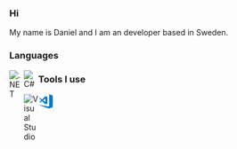 ### Hi

My name is Daniel and I am an developer based in Sweden.
  
  
### Languages
<img align="left" alt=".NET" width="26px" src="https://www.clipartmax.com/png/small/218-2180127_net-training-indore-dot-net-logo-png.png">  
<img align="left" alt="C#" width="26px" src="https://upload.wikimedia.org/wikipedia/commons/4/4f/Csharp_Logo.png">  
  
### Tools I use
<img align="left" alt="Visual Studio" width="26px" src="https://upload.wikimedia.org/wikipedia/commons/thumb/c/cd/Visual_Studio_2017_Logo.svg/1200px-Visual_Studio_2017_Logo.svg.png">
<img align="left" alt="Visual Studio Code" width="26px" src="https://raw.githubusercontent.com/github/explore/80688e429a7d4ef2fca1e82350fe8e3517d3494d/topics/visual-studio-code/visual-studio-code.png">

<!--
**danielmellqvist/danielmellqvist** is a ✨ _special_ ✨ repository because its `README.md` (this file) appears on your GitHub profile.

Here are some ideas to get you started:

- 🔭 I’m currently working on ...
- 🌱 I’m currently learning ...
- 👯 I’m looking to collaborate on ...
- 🤔 I’m looking for help with ...
- 💬 Ask me about ...
- 📫 How to reach me: ...
- 😄 Pronouns: ...
- ⚡ Fun fact: ...
-->
